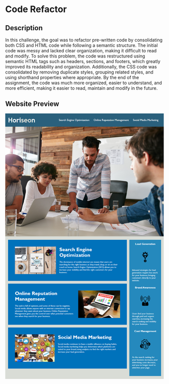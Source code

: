 # Code Refactor

## Description

In this challenge, the goal was to refactor pre-written code by consolidating both CSS and HTML code while following a semantic structure. The initial code was messy and lacked clear organization, making it difficult to read and modify. To solve this problem, the code was restructured using semantic HTML tags such as headers, sections, and footers, which greatly improved its readability and organization. Additionally, the CSS code was consolidated by removing duplicate styles, grouping related styles, and using shorthand properties where appropriate. By the end of the assignment, the code was much more organized, easier to understand, and more efficient, making it easier to read, maintain and modify in the future.

## Website Preview

![01-html-css-git-homework-demo.png](./assets/images/01-html-css-git-homework-demo.png)